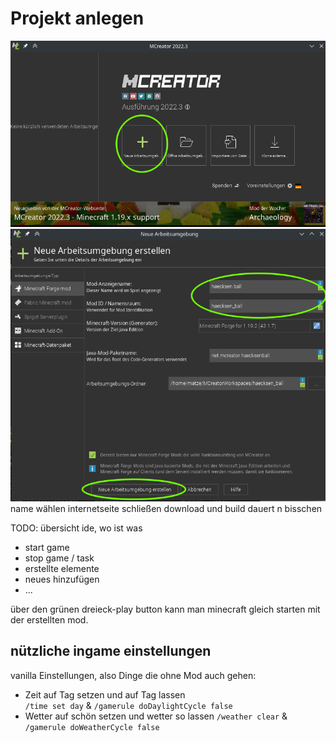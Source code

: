 # Projekt anlegen
![](projekt-anlegen-0.png)
![](projekt-anlegen-1.png)
name wählen
internetseite schließen
download und build dauert n bisschen

TODO: übersicht ide, wo ist was
- start game
- stop game / task
- erstellte elemente 
- neues hinzufügen
- ...



über den grünen dreieck-play button kann man minecraft gleich starten mit der erstellten mod.

## nützliche ingame einstellungen
vanilla Einstellungen, also Dinge die ohne Mod auch gehen:
- Zeit auf Tag setzen und auf Tag lassen  
`/time set day` & `/gamerule doDaylightCycle false`
- Wetter auf schön setzen und wetter so lassen
`/weather clear` & `/gamerule doWeatherCycle false`